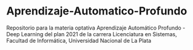 # Aprendizaje-Automatico-Profundo
Repositorio para la materia optativa Aprendizaje Automático Profundo - Deep Learning del plan 2021 de la carrera Licenciatura en Sistemas, Facultad de Informática, Universidad Nacional de La Plata
